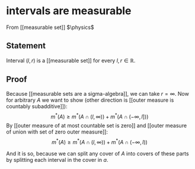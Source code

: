 # intervals are measurable
From [[measurable set]]
$\physics$
## Statement
Interval $(l, r)$ is a [[measurable set]] for every $l, r \in \mathbb{R}$.

## Proof
Because [[measurable sets are a sigma-algebra]], we can take $r = \infty$.
Now for arbitrary $A$ we want to show (other direction is [[outer measure is countably subadditive]]):
$$m^{*}(A) \geq m^{*}(A \cap (l, \infty)) + m^{*}(A \cap (-\infty, l]))$$
By [[outer measure of at most countable set is zero]] and [[outer measure of union with set of zero outer measure]]:
$$m^{*}(A) \geq m^{*}(A \cap (l, \infty)) + m^{*}(A \cap (-\infty, l))$$

And it is so, because we can split any cover of $A$ into covers of these parts by splitting each interval in the cover in $a$.